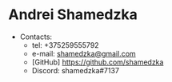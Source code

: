 # Andrei Shamedzka
* Contacts:
   * tel: +375259555792
   * e-mail: shamedzka@gmail.com
   * [GitHub] https://github.com/shamedzka
   * Discord: shamedzka#7137